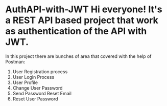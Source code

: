 # AuthAPI-with-JWT Hi everyone! It's a REST API based project that work as authentication of the API with JWT.

In this project there are bunches of area that covered with the help of Postman:

1. User Registration process
2. User Login Process
3. User Profile
4. Change User Password
5. Send Password Reset Email
6. Reset User Password
